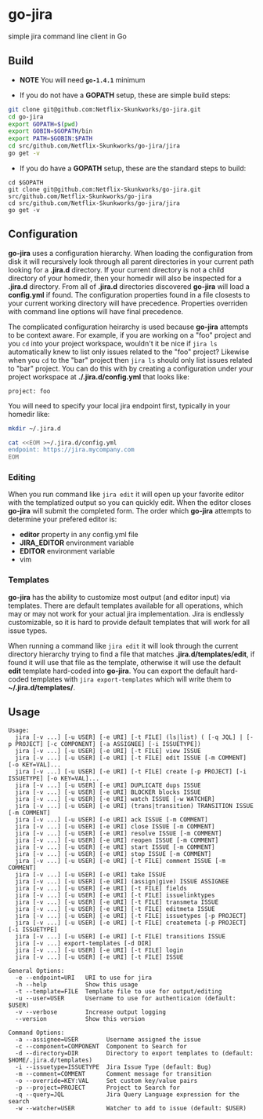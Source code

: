 # go-jira
simple jira command line client in Go

## Build

* **NOTE** You will need **`go-1.4.1`** minimum

*  If you do not have a **GOPATH** setup, these are simple build steps:

```bash
git clone git@github.com:Netflix-Skunkworks/go-jira.git
cd go-jira
export GOPATH=$(pwd)
export GOBIN=$GOPATH/bin
export PATH=$GOBIN:$PATH
cd src/github.com/Netflix-Skunkworks/go-jira/jira
go get -v
```

* If you do have a **GOPATH** setup, these are the standard steps to build:

```
cd $GOPATH
git clone git@github.com:Netflix-Skunkworks/go-jira.git src/github.com/Netflix-Skunkworks/go-jira
cd src/github.com/Netflix-Skunkworks/go-jira/jira
go get -v
```

## Configuration

**go-jira** uses a configuration hierarchy.  When loading the configuration from disk it will recursively look through
all parent directories in your current path looking for a **.jira.d** directory.  If your current directory is not
a child directory of your homedir, then your homedir will also be inspected for a **.jira.d** directory.  From all of **.jira.d** directories
discovered **go-jira** will load a **config.yml** if found.  The configuration properties found in a file closests to your current working directory
will have precedence.  Properties overriden with command line options will have final precedence.

The complicated configuration heirarchy is used because **go-jira** attempts to be context aware.  For example, if you are working on a "foo" project and
you `cd` into your project workspace, wouldn't it be nice if `jira ls` automatically knew to list only issues related to the "foo" project?  Likewise when you
`cd` to the "bar" project then `jira ls` should only list issues related to "bar" project.  You can do this with by creating a configuration under your project
workspace at **./.jira.d/config.yml** that looks like:

```
project: foo
```

You will need to specify your local jira endpoint first, typically in your homedir like:

```bash
mkdir ~/.jira.d

cat <<EOM >~/.jira.d/config.yml
endpoint: https://jira.mycompany.com
EOM
```

### Editing

When you run command like `jira edit` it will open up your favorite editor with the templatized output so you can quickly edit.  When the editor
closes **go-jira** will submit the completed form.  The order which **go-jira** attempts to determine your prefered editor is:

* **editor** property in any config.yml file
* **JIRA_EDITOR** environment variable
* **EDITOR** environment variable
* vim

### Templates

**go-jira** has the ability to customize most output (and editor input) via templates.  There are default templates available for all operations,
which may or may not work for your actual jira implementation.  Jira is endlessly customizable, so it is hard to provide default templates
that will work for all issue types.

When running a command like `jira edit` it will look through the current directory hierarchy trying to find a file that matches **.jira.d/templates/edit**,
if found it will use that file as the template, otherwise it will use the default **edit** template hard-coded into **go-jira**.  You can export the default
hard-coded templates with `jira export-templates` which will write them to **~/.jira.d/templates/**.

## Usage

```
Usage:
  jira [-v ...] [-u USER] [-e URI] [-t FILE] (ls|list) ( [-q JQL] | [-p PROJECT] [-c COMPONENT] [-a ASSIGNEE] [-i ISSUETYPE])
  jira [-v ...] [-u USER] [-e URI] [-t FILE] view ISSUE
  jira [-v ...] [-u USER] [-e URI] [-t FILE] edit ISSUE [-m COMMENT] [-o KEY=VAL]...
  jira [-v ...] [-u USER] [-e URI] [-t FILE] create [-p PROJECT] [-i ISSUETYPE] [-o KEY=VAL]...
  jira [-v ...] [-u USER] [-e URI] DUPLICATE dups ISSUE
  jira [-v ...] [-u USER] [-e URI] BLOCKER blocks ISSUE
  jira [-v ...] [-u USER] [-e URI] watch ISSUE [-w WATCHER]
  jira [-v ...] [-u USER] [-e URI] (trans|transition) TRANSITION ISSUE [-m COMMENT]
  jira [-v ...] [-u USER] [-e URI] ack ISSUE [-m COMMENT]
  jira [-v ...] [-u USER] [-e URI] close ISSUE [-m COMMENT]
  jira [-v ...] [-u USER] [-e URI] resolve ISSUE [-m COMMENT]
  jira [-v ...] [-u USER] [-e URI] reopen ISSUE [-m COMMENT]
  jira [-v ...] [-u USER] [-e URI] start ISSUE [-m COMMENT]
  jira [-v ...] [-u USER] [-e URI] stop ISSUE [-m COMMENT]
  jira [-v ...] [-u USER] [-e URI] [-t FILE] comment ISSUE [-m COMMENT]
  jira [-v ...] [-u USER] [-e URI] take ISSUE
  jira [-v ...] [-u USER] [-e URI] (assign|give) ISSUE ASSIGNEE
  jira [-v ...] [-u USER] [-e URI] [-t FILE] fields
  jira [-v ...] [-u USER] [-e URI] [-t FILE] issuelinktypes
  jira [-v ...] [-u USER] [-e URI] [-t FILE] transmeta ISSUE
  jira [-v ...] [-u USER] [-e URI] [-t FILE] editmeta ISSUE
  jira [-v ...] [-u USER] [-e URI] [-t FILE] issuetypes [-p PROJECT]
  jira [-v ...] [-u USER] [-e URI] [-t FILE] createmeta [-p PROJECT] [-i ISSUETYPE]
  jira [-v ...] [-u USER] [-e URI] [-t FILE] transitions ISSUE
  jira [-v ...] export-templates [-d DIR]
  jira [-v ...] [-u USER] [-e URI] [-t FILE] login
  jira [-v ...] [-u USER] [-e URI] [-t FILE] ISSUE

General Options:
  -e --endpoint=URI   URI to use for jira
  -h --help           Show this usage
  -t --template=FILE  Template file to use for output/editing
  -u --user=USER      Username to use for authenticaion (default: $USER)
  -v --verbose        Increase output logging
  --version           Show this version

Command Options:
  -a --assignee=USER        Username assigned the issue
  -c --component=COMPONENT  Component to Search for
  -d --directory=DIR        Directory to export templates to (default: $HOME/.jira.d/templates)
  -i --issuetype=ISSUETYPE  Jira Issue Type (default: Bug)
  -m --comment=COMMENT      Comment message for transition
  -o --override=KEY:VAL     Set custom key/value pairs
  -p --project=PROJECT      Project to Search for
  -q --query=JQL            Jira Query Language expression for the search
  -w --watcher=USER         Watcher to add to issue (default: $USER)
```
